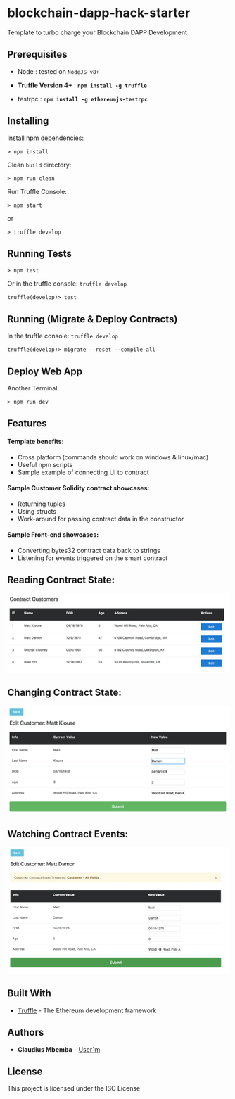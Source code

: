 # blockchain-dapp-hack-starter

Template to turbo charge your Blockchain DAPP Development

## Prerequisites


* Node : tested on `NodeJS v8+`

* **Truffle Version 4+** : **`npm install -g truffle`**

* testrpc : **`npm install -g ethereumjs-testrpc`**


## Installing

Install npm dependencies: 

``` 
> npm install
```

Clean `build` directory:

```
> npm run clean 
```

Run Truffle Console:

```
> npm start 
```
or

```
> truffle develop
```

## Running Tests

```
> npm test
```

Or in the truffle console: `truffle develop`

```
truffle(develop)> test
```

## Running (Migrate & Deploy Contracts)

In the truffle console: `truffle develop`

```
truffle(develop)> migrate --reset --compile-all
```

## Deploy Web App

Another Terminal: 

```
> npm run dev  
```

## Features

#### Template benefits:

- Cross platform (commands should work on windows & linux/mac)
- Useful npm scripts
- Sample example of connecting UI to contract


#### Sample Customer Solidity contract showcases:

- Returning tuples
- Using structs
- Work-around for passing contract data in the constructor


#### Sample Front-end showcases:

- Converting bytes32 contract data back to strings
- Listening for events triggered on the smart contract


## Reading Contract State:

![](./images/list-view.png)

## Changing Contract State:

![](./images/edit-view-1.png)

## Watching Contract Events:

![](./images/edit-view.png)


## Built With

* [Truffle](http://truffleframework.com/) - The Ethereum development framework


## Authors

* **Claudius Mbemba** - [User1m](https://github.com/user1m)

## License

This project is licensed under the ISC License